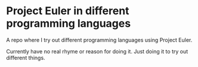 Project Euler in different programming languages
================================================================================
A repo where I try out different programming languages using Project Euler.

Currently have no real rhyme or reason for doing it. Just doing it to try out
different things.